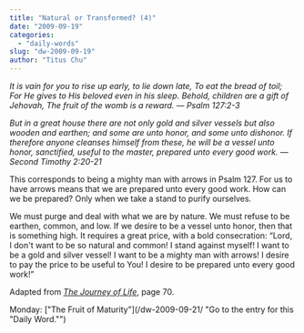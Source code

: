 ```yaml
---
title: "Natural or Transformed? (4)"
date: "2009-09-19"
categories: 
  - "daily-words"
slug: "dw-2009-09-19"
author: "Titus Chu"
---
```


_It is vain for you to rise up early, to lie down late, To eat the bread of toil; For He gives to His beloved even in his sleep. Behold, children are a gift of Jehovah, The fruit of the womb is a reward. — Psalm 127:2-3_

_But in a great house there are not only gold and silver vessels but also wooden and earthen; and some are unto honor, and some unto dishonor. If therefore anyone cleanses himself from these, he will be a vessel unto honor, sanctified, useful to the master, prepared unto every good work. — Second Timothy 2:20-21_

This corresponds to being a mighty man with arrows in Psalm 127. For us to have arrows means that we are prepared unto every good work. How can we be prepared? Only when we take a stand to purify ourselves.

We must purge and deal with what we are by nature. We must refuse to be earthen, common, and low. If we desire to be a vessel unto honor, then that is something high. It requires a great price, with a bold consecration: “Lord, I don't want to be so natural and common! I stand against myself! I want to be a gold and silver vessel! I want to be a mighty man with arrows! I desire to pay the price to be useful to You! I desire to be prepared unto every good work!”

Adapted from [_The Journey of Life_](/book-journey-of-life/ "Go to the entry for this book."), page 70.

Monday: ["The Fruit of Maturity"](/dw-2009-09-21/ "Go to the entry for this "Daily Word."")
